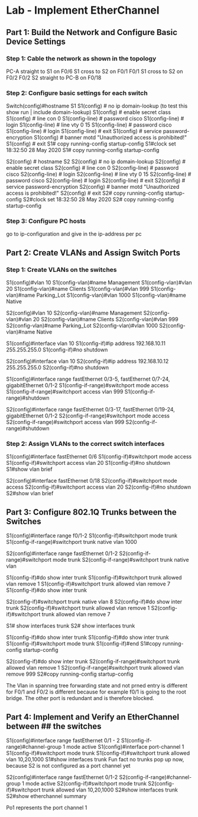 # Lab - Implement EtherChannel

## Part 1: Build the Network and Configure Basic Device Settings

### Step 1: Cable the network as shown in the topology

PC-A straight to S1 on F0/6
S1 cross to S2 on F0/1 F0/1
S1 cross to S2 on F0/2 F0/2
S2 straight to PC-B on F0/18

### Step 2: Configure basic settings for each switch

Switch(config)#hostname S1
S1(config) # no ip domain-lookup (to test this show run | include domain-lookup)
S1(config) # enable secret class
S1(config) # line con 0
S1(config-line) # password cisco
S1(config-line) # login
S1(config-line) # line vty 0 15
S1(config-line) # password cisco
S1(config-line) # login
S1(config-line) # exit
S1(config) # service password-encryption
S1(config) # banner motd "Unauthorized access is prohibited!"
S1(config) # exit
S1# copy running-config startup-config
S1#clock set 18:32:50 28 May 2020
S1# copy running-config startup-config

S2(config) # hostname S2
S2(config) # no ip domain-lookup
S2(config) # enable secret class
S2(config) # line con 0
S2(config-line) # password cisco
S2(config-line) # login
S2(config-line) # line vty 0 15
S2(config-line) # password cisco
S2(config-line) # login
S2(config-line) # exit
S2(config) # service password-encryption
S2(config) # banner motd "Unauthorized access is prohibited!"
S2(config) # exit
S2# copy running-config startup-config
S2#clock set 18:32:50 28 May 2020
S2# copy running-config startup-config

### Step 3: Configure PC hosts

go to ip-configuration and give in the ip-address per pc

## Part 2: Create VLANs and Assign Switch Ports

### Step 1: Create VLANs on the switches

S1(config)#vlan 10
S1(config-vlan)#name Management
S1(config-vlan)#vlan 20
S1(config-vlan)#name Clients
S1(config-vlan)#vlan 999
S1(config-vlan)#name Parking_Lot
S1(config-vlan)#vlan 1000
S1(config-vlan)#name Native

S2(config)#vlan 10
S2(config-vlan)#name Management
S2(config-vlan)#vlan 20
S2(config-vlan)#name Clients
S2(config-vlan)#vlan 999
S2(config-vlan)#name Parking_Lot
S2(config-vlan)#vlan 1000
S2(config-vlan)#name Native

S1(config)#interface vlan 10
S1(config-if)#ip address 192.168.10.11 255.255.255.0
S1(config-if)#no shutdown

S2(config)#interface vlan 10
S2(config-if)#ip address 192.168.10.12 255.255.255.0
S2(config-if)#no shutdown

S1(config)#interface range fastEthernet 0/3-5, fastEthernet 0/7-24, gigabitEthernet 0/1-2
S1(config-if-range)#switchport mode access
S1(config-if-range)#switchport access vlan 999
S1(config-if-range)#shutdown

S2(config)#interface range fastEthernet 0/3-17, fastEthernet 0/19-24, gigabitEthernet 0/1-2
S2(config-if-range)#switchport mode access
S2(config-if-range)#switchport access vlan 999
S2(config-if-range)#shutdown

### Step 2: Assign VLANs to the correct switch interfaces

S1(config)#interface fastEthernet 0/6
S1(config-if)#switchport mode access
S1(config-if)#switchport access vlan 20
S1(config-if)#no shutdown
S1#show vlan brief

S2(config)#interface fastEthernet 0/18
S2(config-if)#switchport mode access
S2(config-if)#switchport access vlan 20
S2(config-if)#no shutdown
S2#show vlan brief

## Part 3: Configure 802.1Q Trunks between the Switches

S1(config)#interface range f0/1-2
S1(config-if)#switchport mode trunk
S1(config-if-range)#switchport trunk native vlan 1000

S2(config)#interface range fastEthernet 0/1-2
S2(config-if-range)#switchport mode trunk
S2(config-if-range)#switchport trunk native vlan

S1(config-if)#do show inter trunk
S1(config-if)#switchport trunk allowed vlan remove 1
S1(config-if)#switchport trunk allowed vlan remove 7
S1(config-if)#do show inter trunk

S2(config-if)#switchport trunk native vlan 8
S2(config-if)#do show inter trunk
S2(config-if)#switchport trunk allowed vlan remove 1
S2(config-if)#switchport trunk allowed vlan remove 7

S1# show interfaces trunk
S2# show interfaces trunk

S1(config-if)#do show inter trunk
S1(config-if)#do show inter trunk
S1(config-if)#switchport mode trunk
S1(config-if)#end
S1#copy running-config startup-config

S2(config-if)#do show inter trunk
S2(config-if-range)#switchport trunk allowed vlan remove 1
S2(config-if-range)#switchport trunk allowed vlan remove 999
S2#copy running-config startup-config

The Vlan in spanning tree forwarding state and not prned entry is different for F0/1 and F0/2 is different because for example f0/1 is going to the root bridge. The other port is redundant and is therefore blocked.

## Part 4: Implement and Verify an EtherChannel between ## the switches

S1(config)#interface range fastEthernet 0/1 - 2
S1(config-if-range)#channel-group 1 mode active
S1(config)#interface port-channel 1
S1(config-if)#switchport mode trunk
S1(config-if)#switchport trunk allowed vlan 10,20,1000
S1#show interfaces trunk
Fun fact no trunks pop up now, because S2 is not configured as a port channel yet

S2(config)#interface range fastEthernet 0/1-2
S2(config-if-range)#channel-group 1 mode active
S2(config-if)#switchport mode trunk
S2(config-if)#switchport trunk allowed vlan 10,20,1000
S2#show interfaces trunk
S2#show etherchannel summary

Po1 represents the port channel 1
